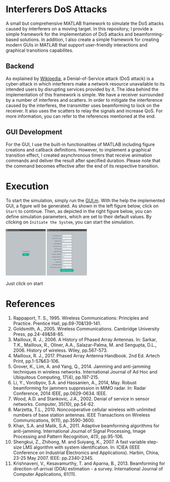 # Interferers DoS Attacks
A small but comprehensive MATLAB framework to simulate the DoS attacks caused by interferers on a moving target. In this repository, I provide a simple framework for the implementation of DoS attacks and beamforming-based solutions. In addition, I also create a simple framework for creating modern GUIs in MATLAB that support user-friendly interactions and graphical transitions capabilites.

## Backend
As explained by <a href="https://en.wikipedia.org/wiki/Denial-of-service_attack">Wikipedia</a>, a Denial-of-Service attack (DoS attack) is a cyber-attack in which interferers make a network resource unavailable to its intended users by disrupting services provided by it. The idea behind the implementation of this framework is simple. We have a receiver surrounded by a number of interferes and scatters. In order to mitigate the interference caused by the interferes, the transmitter uses beamforming to lock on the receiver. It also uses the scatters to relay the signals and increase QoS. For more information, you can refer to the references mentioned at the end.

## GUI Development
For the GUI, I use the built-in functionalities of MATLAB including figure creations and callback definitions. However, to implement a graphical transition effect, I created asynchronous timers that receive animation commands and deliver the result after specified duration. Please note that the command becomes effective after the end of its respective transition.

# Execution
To start the simulation, simply run the [GUI.m](GUI.m). With the help the implemented GUI, a figure will be generated. As shown in the left figure below, click on `Start` to continue. Then, as depicted in the right figure below, you can define simulation parameters, which are set to their default values. By clicking on `Initiate the System`, you can start the simulation. 

<img src="images/01.PNG" width=25%> <img src="images/02.PNG" width=25%>


Just click on start


# References
1. Rappaport, T. S., 1995. Wireless Communications: Principles and Practice. Prentice Hall, pp.69-70&139-141.
2. Goldsmith, A., 2005. Wireless Communications. Cambridge University Press, pp.24-49&58-85.
3. Mailloux, R. J., 2006. A History of Phased Array Antennas. In: Sarkar, T.K., Mailloux, R., Oliner, A.A., Salazar-Palma, M. and Sengupta, D.L., 2006. History of wireless. Wiley, pp.567-573.
4. Mailloux, R. J., 2017. Phased Array Antenna Handbook. 2nd Ed. Artech Print, pp.1-57&63-106.
5. Grover, K., Lim, A. and Yang, Q., 2014. Jamming and anti-jamming techniques in wireless networks. International Journal of Ad Hoc and Ubiquitous Computing, 17(4), pp.197-215.
6. Li, Y., Vorobyov, S.A. and Hassanien, A., 2014, May. Robust beamforming for jammers suppression in MIMO radar. In: Radar Conference, 2014 IEEE, pp.0629-0634. IEEE.
7. Wood, A.D. and Stankovic, J.A., 2002. Denial of service in sensor networks. Computer, 35(10), pp.54-62.
8. Marzetta, T.L., 2010. Noncooperative cellular wireless with unlimited numbers of base station antennas. IEEE Transactions on Wireless Communications, 9(11), pp.3590-3600.
9. Khan, S.A. and Malik, S.A., 2011. Adaptive beamforming algorithms for anti-jamming. International Journal of Signal Processing, Image Processing and Pattern Recognition, 4(1), pp.95-106.
10. Shengkui, Z., Zhihong, M. and Suiyang, K., 2007. A fast variable step-size LMS algorithm with system identification. In: ICIEA (IEEE Conference on Industrial Electronics and Applications). Harbin, China, 23-25 May 2007. IEEE: pp.2340-2345.
11. Krishnaveni, V., Kesavamurthy, T. and Aparna, B., 2013. Beamforming for direction-of-arrival (DOA) estimation - a survey. International Journal of Computer Applications, 61(11).